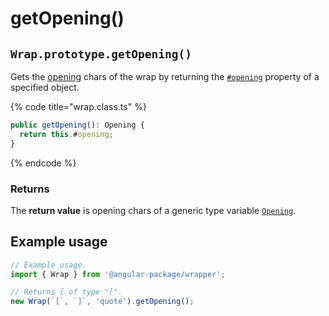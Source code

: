 # getOpening()

## `Wrap.prototype.getOpening()`

Gets the [opening](../../../library/basic-concepts.md#opening) chars of the wrap by returning the [`#opening`](../../properties/#opening-opening) property of a specified object.

{% code title="wrap.class.ts" %}
```typescript
public getOpening(): Opening {
  return this.#opening;
}
```
{% endcode %}

### Returns

The **return value** is opening chars of a generic type variable [`Opening`](../../generic-type-variables.md#wrap-opening).

## Example usage

```typescript
// Example usage.
import { Wrap } from '@angular-package/wrapper';

// Returns [ of type "[".
new Wrap(`[`, `]`, 'quote').getOpening();
```
